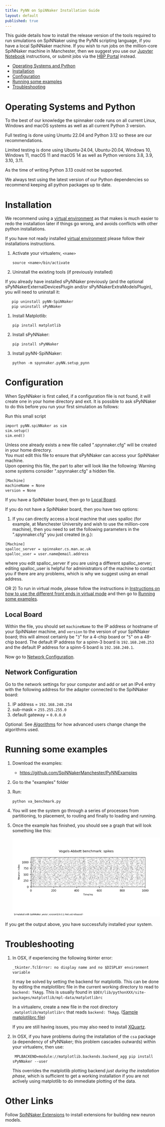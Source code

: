 ```yaml
---
title: PyNN on SpiNNaker Installation Guide
layout: default
published: true
---
```


This guide details how to install the release version of the tools required to run simulations on SpiNNaker using the PyNN scripting language, if you have a local SpiNNaker machine.
If you wish to run jobs on the million-core SpiNNaker machine in Manchester, then we suggest you use our [Jupyter Notebook](/latest/jupyter) instructions, or submit jobs via the [HBP Portal](/latest/hbp_portal) instead.

* [Operating Systems and Python](#Python)
* [Installation](#Installation)
* [Configuration](#Configuration)
* [Running some examples](#Examples)
* [Troubleshooting](#Trouble)

# <a name="Python"></a> Operating Systems and Python
To the best of our knowledge the spinnaker code runs on all current Linux, Windows and macOS systems as well as all current Python 3 version.

Full testing is done using Ununtu 22.04 and Python 3.12 so these are our recommendations.

Limited testing is done using Ubuntu-24.04, Ubuntu-20.04, Windows 10, Windows 11, macOS 11 and macOS 14 as well as Python versions 3.8, 3.9, 3.10, 3.11.

As the time of writing Python 3.13 could not be supported.

We always test using the latest version of our Python dependencies so recommend keeping all python packages up to date.

# <a name="Installation"></a> Installation
We recommend using a [virtual environment](https://virtualenv.pypa.io/en/latest/) as that makes is much easier to redo the installation later if things go wrong, and avoids conflicts with other python installations.

If you have not ready installed [virtual environment](https://virtualenv.pypa.io/en/latest/) please follow their installations instructions.

1. Activate your virtualenv, `<name>`

       source <name>/bin/activate

1. Uninstall the existing tools (if previously installed)

If you already have installed sPyNNaker previously (and the optional sPyNNakerExternalDevicesPlugin and/or sPyNNakerExtraModelsPlugin), you will need to uninstall it:

       pip uninstall pyNN-SpiNNaker
       pip uninstall sPyNNaker

1. Install Matplotlib:

       pip install matplotlib

1. Install sPyNNaker:

       pip install sPyNNaker

1. Install pyNN-SpiNNaker:

       python -m spynnaker.pyNN.setup_pynn

# <a name="Configuration"></a> Configuration

When SpyNNaker is first called, if a configuration file is not found, it will create one in your home directory and exit.
It is possible to ask sPyNNaker to do this before you run your first simulation as follows:

Run this small script

    import pyNN.spiNNaker as sim
    sim.setup()
    sim.end()

Unless one already exists a new file called ".spynnaker.cfg" will be created in your home directory.  
You must edit this file to ensure that sPyNNaker can access your SpiNNaker machine.  
Upon opening this file, the part to alter will look like the following:
Warning some systems consider ".spynnaker.cfg" a hidden file.

```
[Machine]
machineName = None
version = None
```

If you have a SpiNNaker board, then go to [Local Board](#LocalBoard).

If you do not have a SpiNNaker board, then you have two options:

1) If you can directly access a local machine that uses spalloc (for example, at Manchester University and wish to use the million-core machine), then you need to set the following parameters in the ".spynnaker.cfg" you just created (e.g.):

```
[Machine]
spalloc_server = spinnaker.cs.man.ac.uk
spalloc_user = user.name@email.address
```

where you edit spalloc_server if you are using a different spalloc_server; editing spalloc_user is helpful for administrators of the machine to contact you if there are any problems, which is why we suggest using an email address.

OR 2) To run in virtual mode, please follow the instructions in [Instructions on how to use the different front ends in virtual mode](https://spinnakermanchester.github.io) and then go to [Running some examples](#Examples).

## <a name="LocalBoard"></a> Local Board

Within the file, you should set `machineName` to the IP address or hostname of your SpiNNaker machine, and `version` to the version of your SpiNNaker board; this will almost certainly be "`3`" for a 4-chip board or "`5`" on a 48-chip board. The default IP address for a spinn-3 board is `192.168.240.253` and the default IP address for a spinn-5 board is `192.168.240.1`.

Now go to [Network Configuration](#NetworkConfiguration).

## <a name="NetworkConfiguration"></a> Network Configuration

Go to the network settings for your computer and add or set an IPv4 entry with the following address for the adapter connected to the SpiNNaker board:

 1. IP address = `192.168.240.254`
 2. sub-mask = `255.255.255.0`
 3. default gateway = `0.0.0.0`


Optional: See [Algorithms](/common_pages/Algorithms.html) for how advanced users change change the algorithms used.

# <a name="Examples"></a> Running some examples
1. Download the examples:

    * https://github.com/SpiNNakerManchester/PyNNExamples

1. Go to the "examples" folder
1. Run:

       python va_benchmark.py

1. You will see the system go through a series of processes from partitioning, to placement, to routing and finally to loading and running.
1. Once the example has finished, you should see a graph that will look something like this:

   ![VABenchmarkSpikes](spynnaker/6.0.0/vabenchmark8_v6.png)

If you get the output above, you have successfully installed your system.

# <a name="Trouble"></a> Troubleshooting

<!--
1. If on Windows you experience the error:

       **UnicodeDecodeError: 'ascii' codec can't decode byte 0xb0 in position 1: ordinal not in range(128)**

   Then to solve it, edit `C:\Python27\Lib\mimetypes.py` and add these codes:

   ```python
   if sys.getdefaultencoding() != 'gbk':
       reload(sys)
       sys.setdefaultencoding('gbk')
   ```

   before the following line:

   ```python
   default_encoding = sys.getdefaultencoding()
   ```
-->
1. In OSX, if experiencing the following tkinter error:

       _tkinter.TclError: no display name and no $DISPLAY environment variable

    it may be solved by setting the backend for matplotlib. This can be done by editing the matplotlibrc file in the current working directory to read to ```backend: TkAgg```. This is usually found in `$DEV/lib/pythonXXX/site-packages/matplotlib/mpl-data/matplotlibrc`

    In a virtualenv, create a new file in the root directory ```.matplotlib/matplotlibrc``` that reads ```backend: TkAgg```. ([Sample matplotlibrc file](https://matplotlib.org/_static/matplotlibrc))

    If you are still having issues, you may also need to install [XQuartz](https://www.xquartz.org/).

2. In OSX, if you have problems during the installation of the `csa` package (a dependency of sPyNNaker; this problem cascades outwards) within your virtualenv, then use:

        MPLBACKEND=module://matplotlib.backends.backend_agg pip install sPyNNaker --user

    This overrides the matplotlib plotting backend _just during the installation phase,_ which is sufficient to get a working installation if you are not actively using matplotlib to do immediate plotting of the data.

# <a name="Links"></a> Other Links

Follow [SpiNNaker Extensions](/latest/PyNNOnSpiNNakerExtensions.html) to install extensions for building new neuron models.

